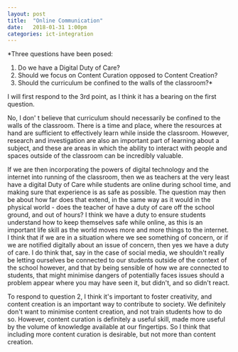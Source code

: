 ```yaml
---
layout: post
title:  "Online Communication"
date:   2018-01-31 1:00pm
categories: ict-integration
---
```

*Three questions have been posed:
1. Do we have a Digital Duty of Care?
2. Should we focus on Content Curation opposed to Content Creation?
3. Should the curriculum be confined to the walls of the classroom?*

I will first respond to the 3rd point, as I think it has a bearing on the first question.

No, I don' t believe that curriculum should necessarily be confined to the walls of the classroom. There is a time and place, where the resources at hand are sufficient to effectively learn while inside the classroom. However, research and investigation are also an important part of learning about a subject, and these are areas in which the ability to interact with people and spaces outside of the classroom can be incredibly valuable.

If we are then incorporating the powers of digital technology and the internet into running of the classroom, then we as teachers at the very least have a digital Duty of Care while students are online during school time, and making sure that experience is as safe as possible. The question may then be about how far does that extend, in the same way as it would in the physical world - does the teacher of have a duty of care off the school ground, and out of hours? I think we have a duty to ensure students understand how to keep themselves safe while online, as this is an important life skill as the world moves more and more things to the internet. I think that if we are in a situation where we see something of concern, or if we are notified digitally about an issue of concern, then yes we have a duty of care. I do think that, say in the case of social media, we shouldn't really be letting ourselves be connected to our students outside of the context of the school however, and that by being sensible of how we are connected to students, that might minimise dangers of potentially faces issues should a problem appear where you may have seen it, but didn't, and so didn't react.

To respond to question 2, I think it's important to foster creativity, and content creation is an important way to contribute to society. We definitely don't want to minimise content creation, and not train students how to do so. However, content curation is definitely a useful skill, made more useful by the volume of knowledge available at our fingertips. So I think that including more content curation is desirable, but not more than content creation.